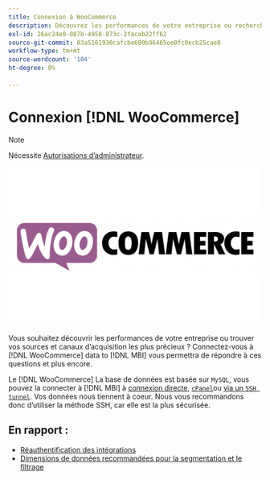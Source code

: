 ```yaml
---
title: Connexion à WooCommerce
description: Découvrez les performances de votre entreprise ou recherchez vos sources et canaux d’acquisition les plus précieux.
exl-id: 26ac24e0-087b-4958-873c-2facab22ffb2
source-git-commit: 03a5161930cafcbe600b96465ee0fc0ecb25cae8
workflow-type: tm+mt
source-wordcount: '104'
ht-degree: 0%

---
```


# Connexion [!DNL WooCommerce]

>[!NOTE]
>
>Nécessite [Autorisations d’administrateur](../../../administrator/user-management/user-management.md).

![](../../../assets/WooCommerce-Logo.jpg)

Vous souhaitez découvrir les performances de votre entreprise ou trouver vos sources et canaux d’acquisition les plus précieux ? Connectez-vous à [!DNL WooCommerce] data to [!DNL MBI] vous permettra de répondre à ces questions et plus encore.

Le [!DNL WooCommerce] La base de données est basée sur `MySQL`, vous pouvez la connecter à [!DNL MBI] à [connexion directe](../integrations/mysql-via-a-direct-connection.md), [`cPanel`](../integrations/mysql-via-cpanel.md)ou [via un `SSH tunnel`](../integrations/mysql-via-ssh-tunnel.md). Vos données nous tiennent à coeur. Nous vous recommandons donc d’utiliser la méthode SSH, car elle est la plus sécurisée.

## En rapport :

* [Réauthentification des intégrations](https://support.magento.com/hc/en-us/articles/360016733151)
* [Dimensions de données recommandées pour la segmentation et le filtrage](../../../best-practices/segment-filter.md)
